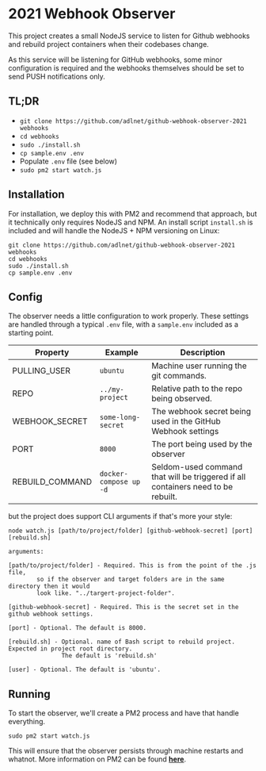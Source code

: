 # 2021 Webhook Observer

This project creates a small NodeJS service to listen for Github webhooks and rebuild project containers when their codebases change.  

As this service will be listening for GitHub webhooks, some minor configuration is required and the webhooks themselves should be set to send PUSH notifications only.

## TL;DR

- `git clone https://github.com/adlnet/github-webhook-observer-2021 webhooks`
- `cd webhooks`
- `sudo ./install.sh`
- `cp sample.env .env`
- Populate `.env` file (see below)
- `sudo pm2 start watch.js`

## Installation

For installation, we deploy this with PM2 and recommend that approach, but it technically only requires NodeJS and NPM.  An install script `install.sh` is included and will handle the NodeJS + NPM versioning on Linux:
```
git clone https://github.com/adlnet/github-webhook-observer-2021 webhooks
cd webhooks
sudo ./install.sh
cp sample.env .env
```

## Config

The observer needs a little configuration to work properly.  These settings are handled through a typical `.env` file, with a `sample.env` included as a starting point.

|Property|Example|Description|
|-|-|-|
|PULLING_USER|`ubuntu`|Machine user running the git commands.|
|REPO|`../my-project`|Relative path to the repo being observed.|
|WEBHOOK_SECRET|`some-long-secret`|The webhook secret being used in the GitHub Webhook settings|
|PORT|`8000`|The port being used by the observer|
|REBUILD_COMMAND|`docker-compose up -d`|Seldom-used command that will be triggered if all containers need to be rebuilt.|

but the project does support CLI arguments if that's more your style:
```
node watch.js [path/to/project/folder] [github-webhook-secret] [port] [rebuild.sh]

arguments:

[path/to/project/folder] - Required. This is from the point of the .js file, 
        so if the observer and target folders are in the same directory then it would
        look like. "../targert-project-folder".

[github-webhook-secret] - Required. This is the secret set in the github webhook settings.

[port] - Optional. The default is 8000.

[rebuild.sh] - Optional. name of Bash script to rebuild project. Expected in project root directory. 
               The default is 'rebuild.sh'
               
[user] - Optional. The default is 'ubuntu'.
```


## Running

To start the observer, we'll create a PM2 process and have that handle everything.
```
sudo pm2 start watch.js
```

This will ensure that the observer persists through machine restarts and whatnot.  More information on PM2 can be found **[here](https://pm2.keymetrics.io/docs/usage/quick-start/)**.
